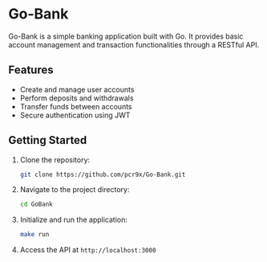 # Go-Bank

Go-Bank is a simple banking application built with Go. It provides basic account management and transaction functionalities through a RESTful API.

## Features

- Create and manage user accounts
- Perform deposits and withdrawals
- Transfer funds between accounts
- Secure authentication using JWT


## Getting Started

1. Clone the repository:

    ```bash
    git clone https://github.com/pcr9x/Go-Bank.git
    ```

2. Navigate to the project directory:

    ```bash
    cd GoBank
    ```

3. Initialize and run the application:

    ```bash
    make run
    ```

4. Access the API at `http://localhost:3000`